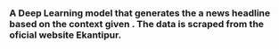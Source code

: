 ### A Deep Learning model that generates the a news headline based on the context given . The data is scraped from the oficial website Ekantipur.

